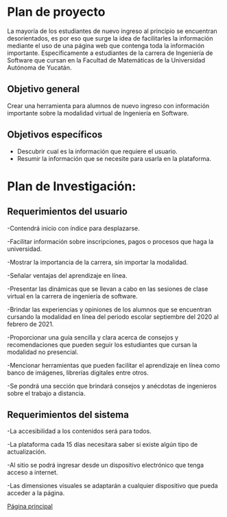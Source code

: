 # Plan de proyecto

La mayoría de los estudiantes de nuevo ingreso al principio se encuentran desorientados, es por eso que surge la idea de facilitarles la información mediante el uso de una página web que contenga toda la información importante. 
Específicamente a estudiantes de la carrera de Ingeniería de Software que cursan en la Facultad de Matemáticas de la Universidad Autónoma de Yucatán.

## Objetivo general
Crear una herramienta para alumnos de nuevo ingreso con información importante sobre la modalidad virtual de Ingeniería en Software.

## Objetivos específicos
- Descubrir cual es la información que requiere el usuario.
- Resumir la información que se necesite para usarla en la plataforma.



# Plan de Investigación: 

## Requerimientos del usuario
-Contendrá inicio con índice para desplazarse.

-Facilitar información sobre inscripciones, pagos o procesos que haga la universidad. 

-Mostrar la importancia de la carrera, sin importar la modalidad.

-Señalar ventajas del aprendizaje en línea.

-Presentar las dinámicas que se llevan a cabo en las sesiones de clase virtual en la carrera de ingeniería de software.

-Brindar las experiencias y opiniones de los alumnos que se encuentran cursando la modalidad en línea del periodo escolar septiembre del 2020 al febrero de 2021.

-Proporcionar una guía sencilla y clara acerca de consejos y recomendaciones que pueden seguir los estudiantes que cursan la modalidad no presencial.

-Mencionar herramientas que pueden facilitar el aprendizaje en línea como banco de imágenes, librerías digitales entre otros.

-Se pondrá una sección que brindará consejos y anécdotas de ingenieros sobre el trabajo a distancia.

## Requerimientos del sistema 
-La accesibilidad a los contenidos será para todos.

-La plataforma cada 15 días necesitara saber si existe algún tipo de actualización.

-Al sitio se podrá ingresar desde un dispositivo electrónico que tenga acceso a internet.

-Las dimensiones visuales se adaptarán a cualquier dispositivo que pueda acceder a la página.

[Página principal](https://github.com/Equipo-13FIS/Ingenieria-en-linea)
